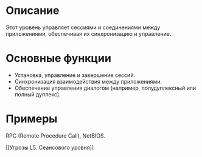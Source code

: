 # **Описание**
 Этот уровень управляет сессиями и соединениями между приложениями, обеспечивая их синхронизацию и управление.
# **Основные функции**
  - Установка, управление и завершение сессий.
  - Синхронизация взаимодействия между приложениями.
  - Обеспечение управления диалогом (например, полудуплексный или полный дуплекс).
# **Примеры**
RPC (Remote Procedure Call), NetBIOS.


[[Угрозы L5. Сеансового уровня]]

